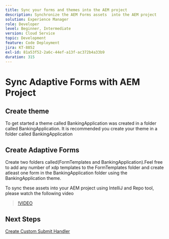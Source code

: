 ```yaml
---
title: Sync your forms and themes into the AEM project
description: Synchronize the AEM Forms assets  into the AEM project
solution: Experience Manager
role: Developer
level: Beginner, Intermediate
version: Cloud Service
topic: Development
feature: Code Deployment
jira: KT-8852
exl-id: 81a53f52-2a6c-44ef-a13f-ac372b4a33b9
duration: 315
---
```

# Sync Adaptive Forms with AEM Project

## Create theme

To get started a theme called BankingApplication was created in a folder called BankingApplication. It is recommended you create your theme in a folder called BankingApplication

## Create Adaptive Forms

Create two folders called(FormTemplates and BankingApplication).Feel free to add any number of xdp templates to the FormTemplates folder and create atleast one form in the BankingApplication folder using the BankingApplication theme.

To sync these assets into your AEM project using IntelliJ and Repo tool, please watch the following video

>[!VIDEO](https://video.tv.adobe.com/v/336937?quality=12&learn=on)

## Next Steps

[Create Custom Submit Handler](./custom-submit-to-servlet.md)
